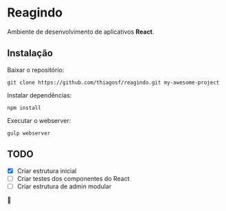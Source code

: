 # Reagindo

Ambiente de desenvolvimento de aplicativos __React__.

## Instalação

Baixar o repositório:

```git clone https://github.com/thiagosf/reagindo.git my-awesome-project```

Instalar dependências:

```npm install```

Executar o webserver:

```gulp webserver```

## TODO

- [x] Criar estrutura inicial
- [ ] Criar testes dos componentes do React
- [ ] Criar estrutura de admin modular

:dash:
